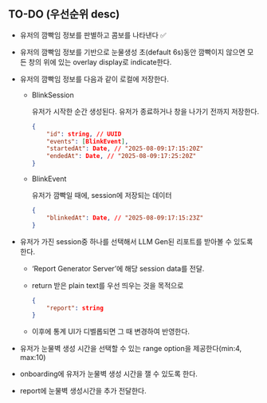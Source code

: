 ## TO-DO (우선순위 desc)

- 유저의 깜빡임 정보를 판별하고 콤보를 나타낸다 ✅
- 유저의 깜빡임 정보를 기반으로 눈물생성 초(default 6s)동안 깜빡이지 않으면 모든 창의 위에 있는 overlay display로 indicate한다.
- 유저의 깜빡임 정보를 다음과 같이 로컬에 저장한다.
    - BlinkSession
        
        유저가 시작한 순간 생성된다. 유저가 종료하거나 창을 나가기 전까지 저장한다.
        
        ```json
        {
        	"id": string, // UUID
        	"events": [BlinkEvent],
        	"startedAt": Date, // "2025-08-09:17:15:20Z"
        	"endedAt": Date, // "2025-08-09:17:25:20Z"
        }
        ```
        
    - BlinkEvent
        
        유저가 깜빡일 때에, session에 저장되는 데이터
        
        ```json
        {
        	"blinkedAt": Date, // "2025-08-09:17:15:23Z"
        }
        ```
        
- 유저가 가진 session중 하나를 선택해서 LLM Gen된 리포트를 받아볼 수 있도록 한다.
    - ‘Report Generator Server’에 해당 session data를 전달.
    - return 받은 plain text를 우선 띄우는 것을 목적으로
        
        ```json
        {
        	"report": string
        }
        ```
        
    - 이후에 통계 UI가 디벨롭되면 그 때 변경하여 반영한다.
- 유저가 눈물벽 생성 시간을 선택할 수 있는 range option을 제공한다(min:4, max:10)
- onboarding에 유저가 눈물벽 생성 시간을 잴 수 있도록 한다.
- report에 눈물벽 생성시간을 추가 전달한다.